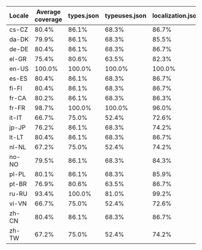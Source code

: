 ﻿| Locale | Average coverage | types.json | typeuses.json | localization.json |
| ------ | ---------------- | ---------- | ------------- | ----------------- |
| cs-CZ | 80.4% | 86.1% | 68.3% | 86.7% |
| da-DK | 79.9% | 86.1% | 68.3% | 85.5% |
| de-DE | 80.4% | 86.1% | 68.3% | 86.7% |
| el-GR | 75.4% | 80.6% | 63.5% | 82.3% |
| en-US | 100.0% | 100.0% | 100.0% | 100.0% |
| es-ES | 80.4% | 86.1% | 68.3% | 86.7% |
| fi-FI | 80.4% | 86.1% | 68.3% | 86.7% |
| fr-CA | 80.2% | 86.1% | 68.3% | 86.3% |
| fr-FR | 98.7% | 100.0% | 100.0% | 96.0% |
| it-IT | 66.7% | 75.0% | 52.4% | 72.6% |
| jp-JP | 76.2% | 86.1% | 68.3% | 74.2% |
| lt-LT | 80.4% | 86.1% | 68.3% | 86.7% |
| nl-NL | 67.2% | 75.0% | 52.4% | 74.2% |
| no-NO | 79.5% | 86.1% | 68.3% | 84.3% |
| pl-PL | 80.1% | 86.1% | 68.3% | 85.9% |
| pt-BR | 76.9% | 80.6% | 63.5% | 86.7% |
| ru-RU | 93.4% | 100.0% | 81.0% | 99.2% |
| vi-VN | 66.7% | 75.0% | 52.4% | 72.6% |
| zh-CN | 80.4% | 86.1% | 68.3% | 86.7% |
| zh-TW | 67.2% | 75.0% | 52.4% | 74.2% |
